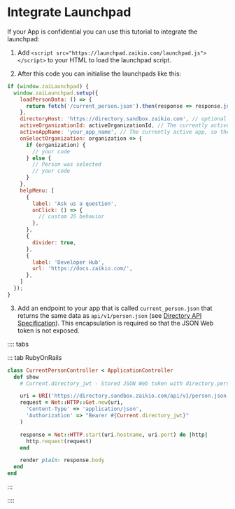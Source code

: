 # Integrate Launchpad

If your App is confidential you can use this tutorial to integrate the launchpad:

1. Add `<script src="https://launchpad.zaikio.com/launchpad.js"></script>` to your HTML to load the launchpad script.

2. After this code you can initialise the launchpads like this:

```js
if (window.zaiLaunchpad) {
  window.zaiLaunchpad.setup({
    loadPersonData: () => {
      return fetch('/current_person.json').then(response => response.json());
    },
    directoryHost: 'https://directory.sandbox.zaikio.com', // optional host, you can specify the sandbox for your test environment
    activeOrganizationId: activeOrganizationId, // The currently active organization or null if the user is selected
    activeAppName: 'your_app_name', // The currently active app, so the name of your app
    onSelectOrganization: organization => {
      if (organization) {
        // your code
      } else {
        // Person was selected
        // your code
      }
    },
    helpMenu: [
      {
        label: 'Ask us a question',
        onClick: () => {
          // custom JS behavior
        },
      },
      {
        divider: true,
      },
      {
        label: 'Developer Hub',
        url: 'https://docs.zaikio.com/',
      },
    ]
  });
}
```

3. Add an endpoint to your app that is called `current_person.json` that returns the same data as `api/v1/person.json` (see [Directory API Specification](/api/directory/)). This encapsulation is required so that the JSON Web token is not exposed.


:::: tabs

::: tab RubyOnRails

```rb
class CurrentPersonController < ApplicationController
  def show
    # Current.directory_jwt - Stored JSON Web token with directory.person.r scope

    uri = URI('https://directory.sandbox.zaikio.com/api/v1/person.json')
    request = Net::HTTP::Get.new(uri,
      'Content-Type' => 'application/json',
      'Authorization' => "Bearer #{Current.directory_jwt}"
    )

    response = Net::HTTP.start(uri.hostname, uri.port) do |http|
      http.request(request)
    end

    render plain: response.body
  end
end
```

:::

::::
